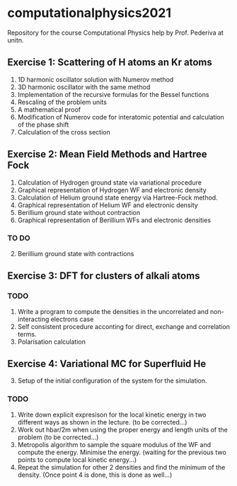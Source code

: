 # computationalphysics2021
Repository for the course Computational Physics help by Prof. Pederiva at unitn.

## Exercise 1: Scattering of H atoms an Kr atoms

1. 1D harmonic oscillator solution with Numerov method
2. 3D harmonic oscillator with the same method
3. Implementation of the recursive formulas for the Bessel functions
4. Rescaling of the problem units
5. A mathematical proof
6. Modification of Numerov code for interatomic potential and calculation of the phase shift
7. Calculation of the cross section

## Exercise 2: Mean Field Methods and Hartree Fock

1. Calculation of Hydrogen ground state via variational procedure
2. Graphical representation of Hydrogen WF and electronic density
3. Calculation of Helium ground state energy via Hartree-Fock method.
4. Graphical representation of Helium WF and electronic density
5. Berillium ground state without contraction
6. Graphical representation of Berillium WFs and electronic densities

### TO DO

2. Berillium ground state with contractions

## Exercise 3: DFT for clusters of alkali atoms 

### TODO

1. Write a program to compute the densities in the uncorrelated and non-interacting electrons case
2. Self consistent procedure acconting for direct, exchange and correlation terms.
3. Polarisation calculation

## Exercise 4: Variational MC for Superfluid He

3. Setup of the initial configuration of the system for the simulation. 

### TODO

1. Write down explicit expresison for the local kinetic energy in two different ways as shown in the lecture. (to be corrected...)
3. Work out hbar/2m when using the proper energy and length units of the problem (to be corrected...)
4. Metropolis algorithm to sample the square modulus of the WF and compute the energy. Minimise the energy. (waiting for the previous two 
points to compute local kinetic energy...)
6.  Repeat the simulation for other 2 densities and find the minimum of the density. (Once point 4 is done, this is done as well...)

